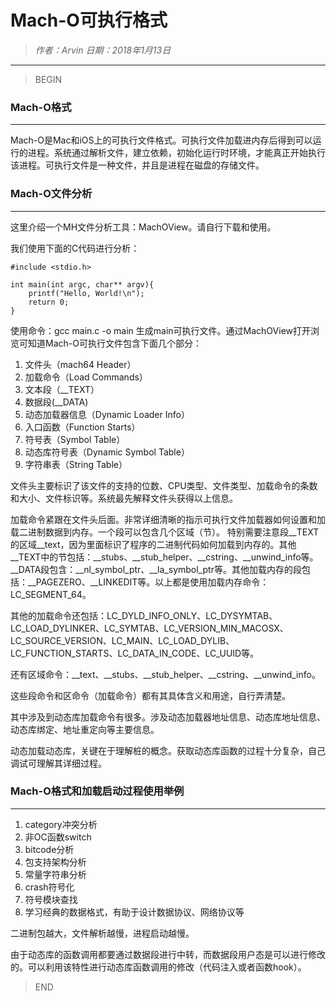 
# Mach-O可执行格式

> *作者：Arvin 日期：2018年1月13日*

---------------------------------

>BEGIN

### Mach-O格式
------------------------------

Mach-O是Mac和iOS上的可执行文件格式。可执行文件加载进内存后得到可以运行的进程。系统通过解析文件，建立依赖，初始化运行时环境，才能真正开始执行该进程。可执行文件是一种文件，并且是进程在磁盘的存储文件。


### Mach-O文件分析
-----------------------------------

这里介绍一个MH文件分析工具：MachOView。请自行下载和使用。

我们使用下面的C代码进行分析：

```
#include <stdio.h>

int main(int argc, char** argv){
    printf("Hello, World!\n");
    return 0;
}

```
使用命令：gcc main.c -o main 生成main可执行文件。通过MachOView打开浏览可知道Mach-O可执行文件包含下面几个部分：

1. 文件头（mach64 Header）
2. 加载命令（Load Commands）
3. 文本段（__TEXT）
4. 数据段(__DATA)
5. 动态加载器信息（Dynamic Loader Info）
6. 入口函数（Function Starts）
7. 符号表（Symbol Table）
8. 动态库符号表（Dynamic Symbol Table）
9. 字符串表（String Table）

文件头主要标识了该文件的支持的位数、CPU类型、文件类型、加载命令的条数和大小、文件标识等。系统最先解释文件头获得以上信息。

加载命令紧跟在文件头后面。非常详细清晰的指示可执行文件加载器如何设置和加载二进制数据到内存。一个段可以包含几个区域（节）。
特别需要注意段__TEXT的区域__text，因为里面标识了程序的二进制代码如何加载到内存的。其他__TEXT中的节包括：__stubs、__stub_helper、__cstring、__unwind_info等。__DATA段包含：__nl_symbol_ptr、__la_symbol_ptr等。其他加载内存的段包括：__PAGEZERO、__LINKEDIT等。以上都是使用加载内存命令：LC_SEGMENT_64。

其他的加载命令还包括：LC_DYLD_INFO_ONLY、LC_DYSYMTAB、LC_LOAD_DYLINKER、LC_SYMTAB、LC_VERSION_MIN_MACOSX、LC_SOURCE_VERSION、LC_MAIN、LC_LOAD_DYLIB、LC_FUNCTION_STARTS、LC_DATA_IN_CODE、LC_UUID等。

还有区域命令：__text、__stubs、__stub_helper、__cstring、__unwind_info。

这些段命令和区命令（加载命令）都有其具体含义和用途，自行弄清楚。

其中涉及到动态库加载命令有很多。涉及动态加载器地址信息、动态库地址信息、动态库绑定、地址重定向等主要信息。

动态加载动态库，关键在于理解桩的概念。获取动态库函数的过程十分复杂，自己调试可理解其详细过程。


### Mach-O格式和加载启动过程使用举例
-----------------------------------

1. category冲突分析
2. 非OC函数switch
3. bitcode分析
4. 包支持架构分析
5. 常量字符串分析
6. crash符号化
7. 符号模块查找
8. 学习经典的数据格式，有助于设计数据协议、网络协议等

二进制包越大，文件解析越慢，进程启动越慢。

由于动态库的函数调用都要通过数据段进行中转，而数据段用户态是可以进行修改的。可以利用该特性进行动态库函数调用的修改（代码注入或者函数hook）。

>END

